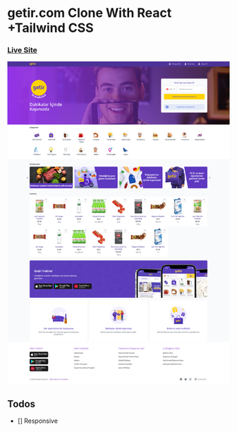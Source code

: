 

# getir.com Clone With React +Tailwind CSS

### [Live Site](https://getir-clone-with-react.netlify.app/)


<img src="readme.png">

## Todos

- [] Responsive

